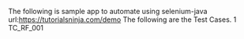 The following is sample app to automate using selenium-java
url:https://tutorialsninja.com/demo
The following are the Test Cases.
1 TC_RF_001